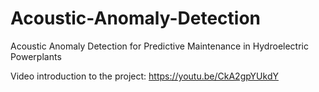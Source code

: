 # Acoustic-Anomaly-Detection
Acoustic Anomaly Detection for Predictive Maintenance in Hydroelectric Powerplants


Video introduction to the project:
https://youtu.be/CkA2gpYUkdY
